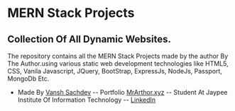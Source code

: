 # MERN Stack Projects
## Collection Of All Dynamic Websites. 

The repository contains all the MERN Stack Projects made by the author By The Author.using various static web development technologies like HTML5, CSS, Vanila Javascript, JQuery, BootStrap, ExpressJs, NodeJs, Passport, MongoDb Etc.

- Made By [Vansh Sachdev](https://github.com/mrarthor)
-- Portfolio [MrArthor.xyz](http://mrarthor.xyz/)
-- Student At Jaypee Institute Of Information Technology
-- [LinkedIn](https://www.linkedin.com/in/mrarthor/)
